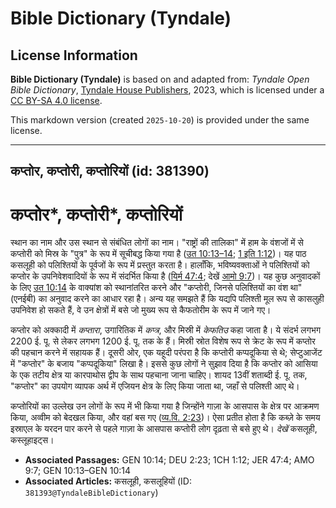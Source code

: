 # Bible Dictionary (Tyndale)

## License Information

**Bible Dictionary (Tyndale)** is based on and adapted from: _Tyndale Open Bible Dictionary_, [Tyndale House Publishers](https://tyndaleopenresources.com/), 2023, which is licensed under a [CC BY-SA 4.0 license](https://creativecommons.org/licenses/by-sa/4.0/legalcode.en).

This markdown version (created `2025-10-20`) is provided under the same license.



--------------------------------

## कप्तोर, कप्तोरी, कप्तोरियों (id: 381390)

कप्तोर\*, कप्तोरी\*, कप्तोरियों
===============================

स्थान का नाम और उस स्थान से संबंधित लोगों का नाम। "राष्ट्रों की तालिका" में हाम के वंशजों में से कप्तोरी को मिस्र के "पुत्र" के रूप में सूचीबद्ध किया गया है ([उत 10:13–14](https://ref.ly/Gen10:13-Gen10:14); [1 इति 1:12](https://ref.ly/1Chr1:12))। यह पाठ कसलूही को पलिश्तियों के पूर्वजों के रूप में प्रस्तुत करता है। हालाँकि, भविष्यवक्ताओं ने पलिश्तियों को कप्तोर के उपनिवेशवादियों के रूप में संदर्भित किया है ([यिर्म 47:4](https://ref.ly/Jer47:4); देखें [आमो 9:7](https://ref.ly/Amos9:7))। यह कुछ अनुवादकों के लिए [उत 10:14](https://ref.ly/Gen10:14) के वाक्यांश को स्थानांतरित करने और "कप्तोरी, जिनसे पलिश्तियों का वंश था" (एनईबी) का अनुवाद करने का आधार रहा है। अन्य यह समझते हैं कि यद्यपि पलिश्ती मूल रूप से कासलुही उपनिवेश हो सकते हैं, वे उन क्षेत्रों में बसे जो मुख्य रूप से कैफतोरीम के रूप में जाने गए।

कप्तोर को अक्कादी में *कप्तारा*, उगारितिक में *कप्त्र*, और मिस्री में *केफतिउ* कहा जाता है। ये संदर्भ लगभग 2200 ई. पू. से लेकर लगभग 1200 ई. पू. तक के हैं। मिस्री स्रोत विशेष रूप से क्रेट के रूप में कप्तोर की पहचान करने में सहायक हैं। दूसरी ओर, एक यहूदी परंपरा है कि कप्तोरी कप्पदूकिया से थे; सेप्टुआजेंट में "कप्तोर" के बजाय "कप्पदूकिया" लिखा है। इससे कुछ लोगों ने सुझाव दिया है कि कप्तोर को आसिया के एक तटीय क्षेत्र या कारपाथोस द्वीप के साथ पहचाना जाना चाहिए। शायद 13वीं शताब्दी ई. पू. तक, "कप्तोर" का उपयोग व्यापक अर्थ में एजियन क्षेत्र के लिए किया जाता था, जहाँ से पलिश्ती आए थे।

कप्तोरियों का उल्लेख उन लोगों के रूप में भी किया गया है जिन्होंने गाज़ा के आसपास के क्षेत्र पर आक्रमण किया, अव्वीम को बेदखल किया, और वहां बस गए ([व्य.वि. 2:23](https://ref.ly/Deut2:23))। ऐसा प्रतीत होता है कि कब्ज़े के समय इस्राएल के यरदन पार करने से पहले गाज़ा के आसपास कप्तोरी लोग दृढ़ता से बसे हुए थे। *देखें*  कसलूही, कस्लूहाइट्स।

* **Associated Passages:** GEN 10:14; DEU 2:23; 1CH 1:12; JER 47:4; AMO 9:7; GEN 10:13–GEN 10:14
* **Associated Articles:** कसलूही, कसलूहियों (ID: `381393@TyndaleBibleDictionary`)

